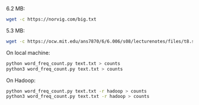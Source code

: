 
6.2 MB:

```bash    
wget -c https://norvig.com/big.txt
```

5.3 MB:

```bash
wget -c https://ocw.mit.edu/ans7870/6/6.006/s08/lecturenotes/files/t8.shakespeare.txt
```

On local machine:

```bash
python word_freq_count.py text.txt > counts
python3 word_freq_count.py text.txt > counts
```

On Hadoop:

```bash
python word_freq_count.py text.txt -r hadoop > counts
python3 word_freq_count.py text.txt -r hadoop > counts
```